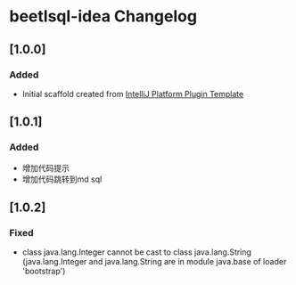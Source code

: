 <!-- Keep a Changelog guide -> https://keepachangelog.com -->

# beetlsql-idea Changelog

## [1.0.0]
### Added
- Initial scaffold created from [IntelliJ Platform Plugin Template](https://github.com/JetBrains/intellij-platform-plugin-template)

## [1.0.1]
### Added
- 增加代码提示
- 增加代码跳转到md sql

## [1.0.2]
### Fixed
- class java.lang.Integer cannot be cast to class java.lang.String (java.lang.Integer and java.lang.String are in module java.base of loader 'bootstrap')